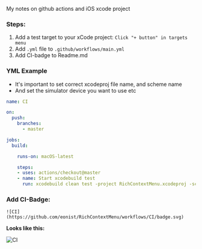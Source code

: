My notes on github actions and iOS xcode project<!--more-->

### Steps:
1. Add a test target to your xCode project: `Click "+ button" in targets menu`
2. Add `.yml` file to `.github/workflows/main.yml`
3. Add CI-badge to Readme.md

### YML Example
- It's important to set correct xcodeproj file name, and scheme name
- And set the simulator device you want to use etc

```yml
name: CI

on:
  push:
    branches:
      - master

jobs:
  build:

    runs-on: macOS-latest

    steps:
    - uses: actions/checkout@master
    - name: Start xcodebuild test
      run: xcodebuild clean test -project RichContextMenu.xcodeproj -scheme RichContextMenu -destination "platform=iOS Simulator,name=iPhone 11 Pro"
```

### Add CI-Badge:

`![CI](https://github.com/eonist/RichContextMenu/workflows/CI/badge.svg)`

**Looks like this:**   

![CI](https://github.com/eonist/RichContextMenu/workflows/CI/badge.svg)
